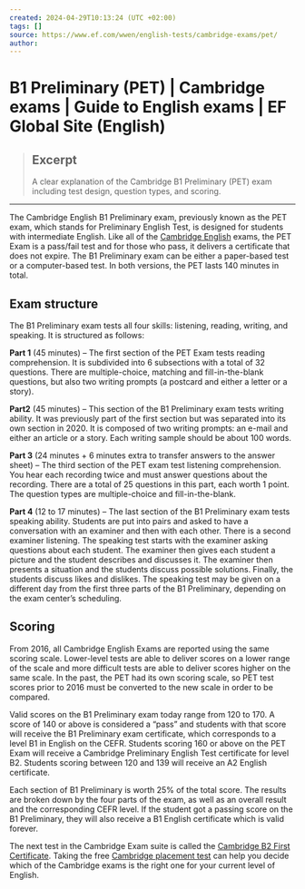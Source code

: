 ```yaml
---
created: 2024-04-29T10:13:24 (UTC +02:00)
tags: []
source: https://www.ef.com/wwen/english-tests/cambridge-exams/pet/
author: 
---
```


# B1 Preliminary (PET) | Cambridge exams | Guide to English exams | EF Global Site (English)

> ## Excerpt
> A clear explanation of the Cambridge B1 Preliminary (PET) exam including test design, question types, and scoring.

---
The Cambridge English B1 Preliminary exam, previously known as the PET exam, which stands for Preliminary English Test, is designed for students with intermediate English. Like all of the [Cambridge English](https://www.ef.com/wwen/english-tests/cambridge-exams/cambridge-english/) exams, the PET Exam is a pass/fail test and for those who pass, it delivers a certificate that does not expire. The B1 Preliminary exam can be either a paper-based test or a computer-based test. In both versions, the PET lasts 140 minutes in total.

## Exam structure

The B1 Preliminary exam tests all four skills: listening, reading, writing, and speaking. It is structured as follows:

**Part 1** (45 minutes) – The first section of the PET Exam tests reading comprehension. It is subdivided into 6 subsections with a total of 32 questions. There are multiple-choice, matching and fill-in-the-blank questions, but also two writing prompts (a postcard and either a letter or a story).

**Part2** (45 minutes) – This section of the B1 Preliminary exam tests writing ability. It was previously part of the first section but was separated into its own section in 2020. It is composed of two writing prompts: an e-mail and either an article or a story. Each writing sample should be about 100 words.

**Part 3** (24 minutes + 6 minutes extra to transfer answers to the answer sheet) – The third section of the PET exam test listening comprehension. You hear each recording twice and must answer questions about the recording. There are a total of 25 questions in this part, each worth 1 point. The question types are multiple-choice and fill-in-the-blank.

**Part 4** (12 to 17 minutes) – The last section of the B1 Preliminary exam tests speaking ability. Students are put into pairs and asked to have a conversation with an examiner and then with each other. There is a second examiner listening. The speaking test starts with the examiner asking questions about each student. The examiner then gives each student a picture and the student describes and discusses it. The examiner then presents a situation and the students discuss possible solutions. Finally, the students discuss likes and dislikes. The speaking test may be given on a different day from the first three parts of the B1 Preliminary, depending on the exam center’s scheduling.

## Scoring

From 2016, all Cambridge English Exams are reported using the same scoring scale. Lower-level tests are able to deliver scores on a lower range of the scale and more difficult tests are able to deliver scores higher on the same scale. In the past, the PET had its own scoring scale, so PET test scores prior to 2016 must be converted to the new scale in order to be compared.

Valid scores on the B1 Preliminary exam today range from 120 to 170. A score of 140 or above is considered a “pass” and students with that score will receive the B1 Preliminary exam certificate, which corresponds to a level B1 in English on the CEFR. Students scoring 160 or above on the PET Exam will receive a Cambridge Preliminary English Test certificate for level B2. Students scoring between 120 and 139 will receive an A2 English certificate.

Each section of B1 Preliminary is worth 25% of the total score. The results are broken down by the four parts of the exam, as well as an overall result and the corresponding CEFR level. If the student got a passing score on the B1 Preliminary, they will also receive a B1 English certificate which is valid forever.

The next test in the Cambridge Exam suite is called the [Cambridge B2 First Certificate](https://www.ef.com/wwen/english-tests/cambridge-exams/fce/). Taking the free [Cambridge placement test](https://www.ef.com/wwen/english-tests/cambridge-exams/placement-test/) can help you decide which of the Cambridge exams is the right one for your current level of English.
